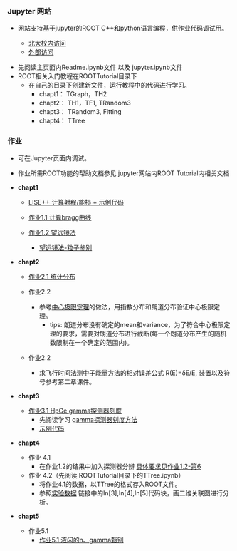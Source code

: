 ### Jupyter 网站
 - 网站支持基于jupyter的ROOT C++和python语言编程，供作业代码调试用。
 
   - [北大校内访问](http://162.105.54.115:8888)
   - [外部访问](http://pkuenp.natapp1.cc)
 
 * 先阅读主页面内Readme.ipynb文件 以及 jupyter.ipynb文件
 * ROOT相关入门教程在ROOTTutorial目录下
   - 在自己的目录下创建新文件，运行教程中的代码进行学习。
      - chapt1： TGraph，TH2
      - chapt2： TH1，TF1, TRandom3
      - chapt3： TRandom3, Fitting
      - chapt4： TTree

### 作业

- 可在Jupyter页面内调试。
- 作业所需ROOT功能的帮助文档参见 jupyter网站内ROOT Tutorial内相关文档


- **chapt1**
  * [LISE++ 计算射程/能损 + 示例代码 ](https://zhihuanli.github.io/Experimental-Method-in-Nuclear-Physics/chapt1/energy%20loss/LISE_eloss_calculation.html)
   * [作业1.1 计算bragg曲线](https://zhihuanli.github.io/Experimental-Method-in-Nuclear-Physics/chapt1/coursework1.1/1.1_bragg_curve.html)


   * [作业1.2 望远镜法](https://zhihuanli.github.io/Experimental-Method-in-Nuclear-Physics/chapt1/coursework1.2/1.2_telescope.html)
      * [望远镜法-粒子鉴别](https://zhihuanli.github.io/Experimental-Method-in-Nuclear-Physics/chapt1/telescope/telescope.html)
      
- **chapt2**
   * [作业2.1 统计分布](https://zhihuanli.github.io/Experimental-Method-in-Nuclear-Physics/chapt2/coursework2.1/2.1_Statistical_Distribution.html)
     
   * 作业2.2
     * 参考[中心极限定理](https://zhihuanli.github.io/Experimental-Method-in-Nuclear-Physics/chapt2/2.centerlimit.html)的做法，用指数分布和朗道分布验证中心极限定理。
        * tips:  朗道分布没有确定的mean和variance，为了符合中心极限定理的要求，需要对朗道分布进行截断(每一个朗道分布产生的随机数限制在一个确定的范围内)。 
   * 作业2.2
     * 求飞行时间法测中子能量方法的相对误差公式 R(E)=δE/E, 装置以及符号参考第二章课件。 
     
 - **chapt3**
 
   * [作业3.1 HpGe gamma探测器刻度](https://zhihuanli.github.io/Experimental-Method-in-Nuclear-Physics/chapt3/coursework3.1/3.1_HpGe_gamma_calibration.html)
     * 先阅读学习  [gamma探测器刻度方法](https://zhihuanli.github.io/Experimental-Method-in-Nuclear-Physics/chapt3/calibration_method/HpGe_Calibration_method.html)
     * [示例代码](https://zhihuanli.github.io/Experimental-Method-in-Nuclear-Physics//chapt3/code/HpGe_gamma_calibration_code.html)
     
 - **chapt4**
   * 作业 4.1
     * 在作业1.2的结果中加入探测器分辨 [具体要求见作业1.2-第6](https://zhihuanli.github.io/Experimental-Method-in-Nuclear-Physics/chapt1/coursework1.2/1.2_telescope.html)
   * 作业 4.2（先阅读 ROOTTutorial目录下的TTree.ipynb）
     * 将作业4.1的数据，以TTree的格式存入ROOT文件。
     * 参照[实验数据](https://zhihuanli.github.io/Experimental-Method-in-Nuclear-Physics/chapt1/telescope/telescope.html) 链接中的In[3],In[4],In[5]代码块，画二维关联图进行分析。
        
     
 - **chapt5**
   * 作业5.1 
     * [作业5.1 液闪的n、gamma甄别](https://zhihuanli.github.io/Experimental-Method-in-Nuclear-Physics/chapt5/coursework5.1/5.1_PSD.html)

